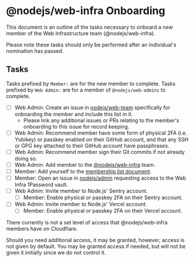 # @nodejs/web-infra Onboarding

This document is an outline of the tasks necessary to onboard a new member of the Web Infrastructure team (@nodejs/web-infra).

Please note these tasks should only be performed after an individual's nomination has passed.

## Tasks

Tasks prefixed by `Member:` are for the new member to complete.
Tasks prefixed by `Web Admin:` are for a member of `@nodejs/web-admins` to complete.

- [ ] Web Admin: Create an issue in [nodejs/web-team](https://github.com/nodejs/web-team) specifically for onboarding the member and include this list in it.
  - Please link any additional issues or PRs relating to the member's onboarding to this issue for record keeping.
- [ ] Web Admin: Recommend member have some form of physical 2FA (i.e. Yubikey) or passkey enabled on their GitHub account, and that any SSH or GPG key attached to their GitHub account have passphrases.
- [ ] Web Admin: Recommend member sign their Git commits if not already doing so.
- [ ] Web Admin: Add member to the [@nodejs/web-infra](https://github.com/orgs/nodejs/teams/web-infra) team.
- [ ] Member: Add yourself to the [membership list document](https://github.com/nodejs/web-team/blob/main/MEMBERS.md#nodejs-web-infra-team-nodejsweb-infra).
- [ ] Member: Open an issue in [nodejs/admin](https://github.com/nodejs/admin) requesting access to the Web Infra 1Password vault.
- [ ] Web Admin: Invite member to Node.js' Sentry account.
  - [ ] Member: Enable physical or passkey 2FA on their Sentry account.
- [ ] Web Admin: Invite member to Node.js' Vercel account.
  - [ ] Member: Enable physical or passkey 2FA on their Vercel account.

There currently is not a set level of access that @nodejs/web-infra members have on Cloudflare.

Should you need additional access, it may be granted, however, access is not given by default.
You may be granted access if needed, but will not be given it initially since we do not control it.
